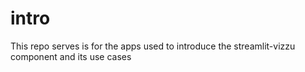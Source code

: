 # intro
This repo serves is for the apps used to introduce the streamlit-vizzu component and its use cases
